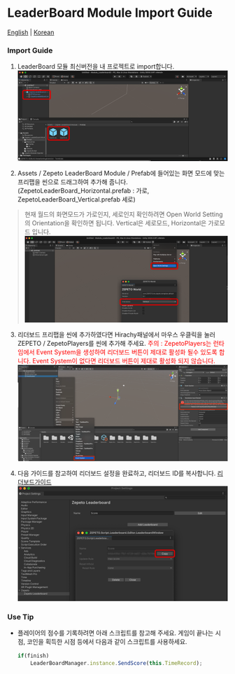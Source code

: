 # LeaderBoard Module Import Guide

[English](./README.md) | [Korean](./README_KR.md)

### Import Guide
1. LeaderBoard 모듈 최신버전을 내 프로젝트로 import합니다.
    <img width="700" alt="image" src="./Image/GuideImage1.png">

2. Assets / Zepeto LeaderBoard Module / Prefab에 들어있는 화면 모드에 맞는 프리팹을 씬으로 드래그하여 추가해 줍니다. (ZepetoLeaderBoard_Horizontal.prefab : 가로, ZepetoLeaderBoard_Vertical.prefab 세로)
 > 현재 월드의 화면모드가 가로인지, 세로인지 확인하려면 Open World Setting의 Orientation을 확인하면 됩니다. Vertical은 세로모드, Horizontal은 가로모드 입니다.
    <img width="700" alt="image" src="./Image/GuideImage2.png">

3. 리더보드 프리팹을 씬에 추가하였다면 Hirachy패널에서 마우스 우클릭을 눌러 ZEPETO / ZepetoPlayers를 씬에 추가해 주세요.
<font style="color:red"> 주의 : ZepetoPlayers는 런타임에서 Event System을 생성하여 리더보드 버튼이 제대로 활성화 될수 있도록 합니다. Event System이 없다면 리더보드 버튼이 제대로 활성화 되지 않습니다.</font>
    <img width="700" alt="image" src="./Image/GuideImage3.png">
    
4. 다음 가이드를 참고하여 리더보드 설정을 완료하고, 리더보드 ID를 복사합니다. [리더보드가이드](https://docs.zepeto.me/studio-world/lang-ko/docs/leaderboard)
    <img width="700" alt="image" src="./Image/GuideImage4.png">

### Use Tip
- 플레이어의 점수를 기록하려면 아래 스크립트를 참고해 주세요. 게임이 끝나는 시점, 코인을 획득한 시점 등에서 다음과 같이 스크립트를 사용하세요.
    ```typescript
    if(finish)
        LeaderBoardManager.instance.SendScore(this.TimeRecord);
    ```

